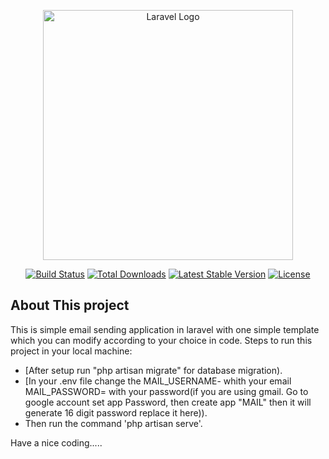 <p align="center"><a href="https://laravel.com" target="_blank"><img src="https://raw.githubusercontent.com/laravel/art/master/logo-lockup/5%20SVG/2%20CMYK/1%20Full%20Color/laravel-logolockup-cmyk-red.svg" width="400" alt="Laravel Logo"></a></p>

<p align="center">
<a href="https://github.com/laravel/framework/actions"><img src="https://github.com/laravel/framework/workflows/tests/badge.svg" alt="Build Status"></a>
<a href="https://packagist.org/packages/laravel/framework"><img src="https://img.shields.io/packagist/dt/laravel/framework" alt="Total Downloads"></a>
<a href="https://packagist.org/packages/laravel/framework"><img src="https://img.shields.io/packagist/v/laravel/framework" alt="Latest Stable Version"></a>
<a href="https://packagist.org/packages/laravel/framework"><img src="https://img.shields.io/packagist/l/laravel/framework" alt="License"></a>
</p>

## About This project

This is simple email sending application in laravel with one simple template which you can modify according to your choice in code.
Steps to run this project in your local machine:
- [After setup run "php artisan migrate" for database migration).
- [In your .env file change the MAIL_USERNAME- whith your email
MAIL_PASSWORD= with your password(if you are using gmail. Go to google account set app Password, then create app "MAIL" then it will generate 16 digit password replace it here)).
- Then run the command 'php artisan serve'.

Have a nice coding.....